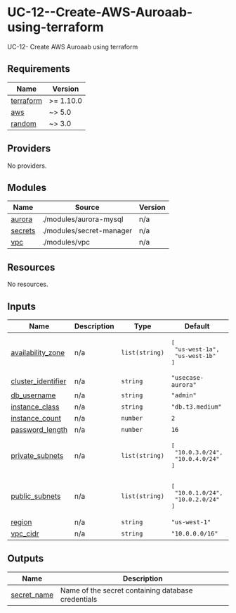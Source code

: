 # UC-12--Create-AWS-Auroaab-using-terraform
UC-12- Create AWS Auroaab using terraform

<!-- BEGIN_TF_DOCS -->
## Requirements

| Name | Version |
|------|---------|
| <a name="requirement_terraform"></a> [terraform](#requirement\_terraform) | >= 1.10.0 |
| <a name="requirement_aws"></a> [aws](#requirement\_aws) | ~> 5.0 |
| <a name="requirement_random"></a> [random](#requirement\_random) | ~> 3.0 |

## Providers

No providers.

## Modules

| Name | Source | Version |
|------|--------|---------|
| <a name="module_aurora"></a> [aurora](#module\_aurora) | ./modules/aurora-mysql | n/a |
| <a name="module_secrets"></a> [secrets](#module\_secrets) | ./modules/secret-manager | n/a |
| <a name="module_vpc"></a> [vpc](#module\_vpc) | ./modules/vpc | n/a |

## Resources

No resources.

## Inputs

| Name | Description | Type | Default | Required |
|------|-------------|------|---------|:--------:|
| <a name="input_availability_zone"></a> [availability\_zone](#input\_availability\_zone) | n/a | `list(string)` | <pre>[<br>  "us-west-1a",<br>  "us-west-1b"<br>]</pre> | no |
| <a name="input_cluster_identifier"></a> [cluster\_identifier](#input\_cluster\_identifier) | n/a | `string` | `"usecase-aurora"` | no |
| <a name="input_db_username"></a> [db\_username](#input\_db\_username) | n/a | `string` | `"admin"` | no |
| <a name="input_instance_class"></a> [instance\_class](#input\_instance\_class) | n/a | `string` | `"db.t3.medium"` | no |
| <a name="input_instance_count"></a> [instance\_count](#input\_instance\_count) | n/a | `number` | `2` | no |
| <a name="input_password_length"></a> [password\_length](#input\_password\_length) | n/a | `number` | `16` | no |
| <a name="input_private_subnets"></a> [private\_subnets](#input\_private\_subnets) | n/a | `list(string)` | <pre>[<br>  "10.0.3.0/24",<br>  "10.0.4.0/24"<br>]</pre> | no |
| <a name="input_public_subnets"></a> [public\_subnets](#input\_public\_subnets) | n/a | `list(string)` | <pre>[<br>  "10.0.1.0/24",<br>  "10.0.2.0/24"<br>]</pre> | no |
| <a name="input_region"></a> [region](#input\_region) | n/a | `string` | `"us-west-1"` | no |
| <a name="input_vpc_cidr"></a> [vpc\_cidr](#input\_vpc\_cidr) | n/a | `string` | `"10.0.0.0/16"` | no |

## Outputs

| Name | Description |
|------|-------------|
| <a name="output_secret_name"></a> [secret\_name](#output\_secret\_name) | Name of the secret containing database credentials |
<!-- END_TF_DOCS -->